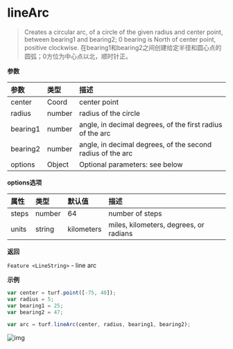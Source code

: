 # lineArc

> Creates a circular arc, of a circle of the given radius and center point, between bearing1 and bearing2; 0 bearing is North of center point, positive clockwise.
> 在bearing1和bearing2之间创建给定半径和圆心点的圆弧；0方位为中心点以北，顺时针正。

**参数**

| 参数     | 类型   | 描述                                                       |
| :------- | :----- | :--------------------------------------------------------- |
| center   | Coord  | center point                                               |
| radius   | number | radius of the circle                                       |
| bearing1 | number | angle, in decimal degrees, of the first radius of the arc  |
| bearing2 | number | angle, in decimal degrees, of the second radius of the arc |
| options  | Object | Optional parameters: see below                             |

**options选项**

| 属性  | 类型   | 默认值     | 描述                                   |
| :---- | :----- | :--------- | :------------------------------------- |
| steps | number | 64         | number of steps                        |
| units | string | kilometers | miles, kilometers, degrees, or radians |

**返回**

`Feature <LineString>` - line arc

**示例**

```js
var center = turf.point([-75, 40]);
var radius = 5;
var bearing1 = 25;
var bearing2 = 47;

var arc = turf.lineArc(center, radius, bearing1, bearing2);
```

![img](https://pzy-images.oss-cn-hangzhou.aliyuncs.com/img/lineArc.2b13b98a.webp)